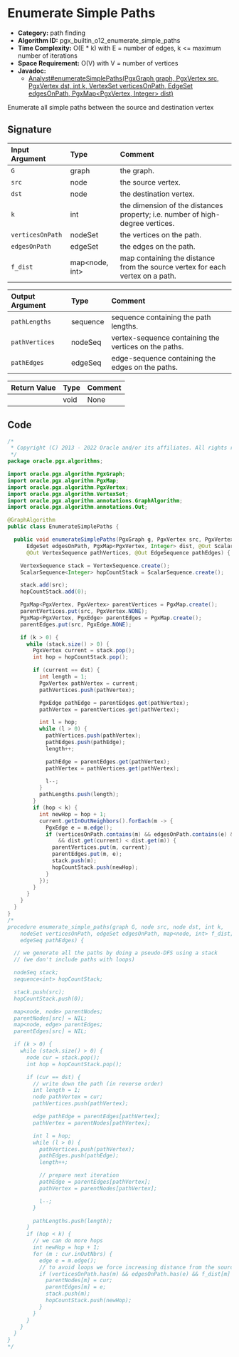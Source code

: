 # Enumerate Simple Paths

- **Category:** path finding
- **Algorithm ID:** pgx_builtin_o12_enumerate_simple_paths
- **Time Complexity:** O(E * k) with E = number of edges, k <= maximum number of iterations
- **Space Requirement:** O(V) with V = number of vertices
- **Javadoc:** 
  - [Analyst#enumerateSimplePaths(PgxGraph graph, PgxVertex<ID> src, PgxVertex<ID> dst, int k, VertexSet<ID> verticesOnPath, EdgeSet edgesOnPath, PgxMap<PgxVertex<ID>, Integer> dist)](https://docs.oracle.com/en/database/oracle/property-graph/22.4/spgjv/oracle/pgx/api/Analyst.html#enumerateSimplePaths-oracle.pgx.api.PgxGraph-oracle.pgx.api.PgxVertex-oracle.pgx.api.PgxVertex-int-oracle.pgx.api.VertexSet-oracle.pgx.api.EdgeSet-oracle.pgx.api.PgxMap)

Enumerate all simple paths between the source and destination vertex


## Signature

| Input Argument | Type | Comment |
| :--- | :--- | :--- |
| `G` | graph | the graph. |
| `src` | node | the source vertex. |
| `dst` | node | the destination vertex. |
| `k` | int | the dimension of the distances property; i.e. number of high-degree vertices. |
| `verticesOnPath` | nodeSet | the vertices on the path. |
| `edgesOnPath` | edgeSet | the edges on the path. |
| `f_dist` | map<node, int> | map containing the distance from the source vertex for each vertex on a path. |

| Output Argument | Type | Comment |
| :--- | :--- | :--- |
| `pathLengths` | sequence<int> | sequence containing the path lengths. |
| `pathVertices` | nodeSeq | vertex-sequence containing the vertices on the paths. |
| `pathEdges` | edgeSeq | edge-sequence containing the edges on the paths. |

| Return Value | Type | Comment |
| :--- | :--- | :--- |
| | void | None |

## Code

```java
/*
 * Copyright (C) 2013 - 2022 Oracle and/or its affiliates. All rights reserved.
 */
package oracle.pgx.algorithms;

import oracle.pgx.algorithm.PgxGraph;
import oracle.pgx.algorithm.PgxMap;
import oracle.pgx.algorithm.PgxVertex;
import oracle.pgx.algorithm.VertexSet;
import oracle.pgx.algorithm.annotations.GraphAlgorithm;
import oracle.pgx.algorithm.annotations.Out;

@GraphAlgorithm
public class EnumerateSimplePaths {

  public void enumerateSimplePaths(PgxGraph g, PgxVertex src, PgxVertex dst, int k, VertexSet verticesOnPath,
      EdgeSet edgesOnPath, PgxMap<PgxVertex, Integer> dist, @Out ScalarSequence<Integer> pathLengths,
      @Out VertexSequence pathVertices, @Out EdgeSequence pathEdges) {

    VertexSequence stack = VertexSequence.create();
    ScalarSequence<Integer> hopCountStack = ScalarSequence.create();

    stack.add(src);
    hopCountStack.add(0);

    PgxMap<PgxVertex, PgxVertex> parentVertices = PgxMap.create();
    parentVertices.put(src, PgxVertex.NONE);
    PgxMap<PgxVertex, PgxEdge> parentEdges = PgxMap.create();
    parentEdges.put(src, PgxEdge.NONE);

    if (k > 0) {
      while (stack.size() > 0) {
        PgxVertex current = stack.pop();
        int hop = hopCountStack.pop();

        if (current == dst) {
          int length = 1;
          PgxVertex pathVertex = current;
          pathVertices.push(pathVertex);

          PgxEdge pathEdge = parentEdges.get(pathVertex);
          pathVertex = parentVertices.get(pathVertex);

          int l = hop;
          while (l > 0) {
            pathVertices.push(pathVertex);
            pathEdges.push(pathEdge);
            length++;

            pathEdge = parentEdges.get(pathVertex);
            pathVertex = pathVertices.get(pathVertex);

            l--;
          }
          pathLengths.push(length);
        }
        if (hop < k) {
          int newHop = hop + 1;
          current.getInOutNeighbors().forEach(m -> {
            PgxEdge e = m.edge();
            if (verticesOnPath.contains(m) && edgesOnPath.contains(e) && dist.get(m) <= k
                && dist.get(current) < dist.get(m)) {
              parentVertices.put(m, current);
              parentEdges.put(m, e);
              stack.push(m);
              hopCountStack.push(newHop);
            }
          });
        }
      }
    }
  }
}
/*
procedure enumerate_simple_paths(graph G, node src, node dst, int k,
    nodeSet verticesOnPath, edgeSet edgesOnPath, map<node, int> f_dist; sequence<int> pathLengths, nodeSeq pathVertices,
    edgeSeq pathEdges) {

  // we generate all the paths by doing a pseudo-DFS using a stack
  // (we don't include paths with loops)

  nodeSeq stack;
  sequence<int> hopCountStack;

  stack.push(src);
  hopCountStack.push(0);

  map<node, node> parentNodes;
  parentNodes[src] = NIL;
  map<node, edge> parentEdges;
  parentEdges[src] = NIL;

  if (k > 0) {
    while (stack.size() > 0) {
      node cur = stack.pop();
      int hop = hopCountStack.pop();

      if (cur == dst) {
        // write down the path (in reverse order)
        int length = 1;
        node pathVertex = cur;
        pathVertices.push(pathVertex);

        edge pathEdge = parentEdges[pathVertex];
        pathVertex = parentNodes[pathVertex];

        int l = hop;
        while (l > 0) {
          pathVertices.push(pathVertex);
          pathEdges.push(pathEdge);
          length++;

          // prepare next iteration
          pathEdge = parentEdges[pathVertex];
          pathVertex = parentNodes[pathVertex];

          l--;
        }

        pathLengths.push(length);
      }
      if (hop < k) {
        // we can do more hops
        int newHop = hop + 1;
        for (m : cur.inOutNbrs) {
          edge e = m.edge();
          // to avoid loops we force increasing distance from the source
          if (verticesOnPath.has(m) && edgesOnPath.has(e) && f_dist[m] <= k && f_dist[cur] < f_dist[m]) {
            parentNodes[m] = cur;
            parentEdges[m] = e;
            stack.push(m);
            hopCountStack.push(newHop);
          }
        }
      }
    }
  }
}
*/
```
